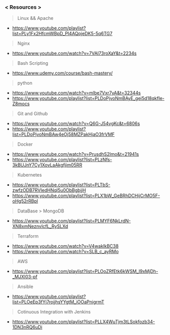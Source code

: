 ### < Resources > 
> Linux && Apache 
* https://www.youtube.com/playlist?list=PLy1Fx2HfcmWBpD_PI4AQpjeDK5-5q6TG7
> Nginx 
* https://www.youtube.com/watch?v=7VAI73roXaY&t=2234s
> Bash Scripting 
* https://www.udemy.com/course/bash-mastery/
> python 
* https://www.youtube.com/watch?v=mlbe7Vxr7yA&t=32344s
* https://www.youtube.com/playlist?list=PLDoPjvoNmBAyE_gei5d18qkfIe-Z8mocs
> Git and Github 
* https://www.youtube.com/watch?v=Q6G-J54vgKc&t=6806s
* https://www.youtube.com/playlist?list=PLDoPjvoNmBAw4eOj58MZPakHjaO3frVMF
> Docker 
* https://www.youtube.com/watch?v=PrusdhS2lmo&t=21941s
* https://www.youtube.com/playlist?list=PLzNfs-3kBUJnY7Cy1XovLaAkgfjim05RR
> Kubernetes 
* https://www.youtube.com/playlist?list=PLTbS-zwfzODB7RVIedHNql5u0ObBgbjjH
* https://www.youtube.com/playlist?list=PLX1bW_GeBRhDCHijCrMO5F-oHg52rRBpl
> DataBase > MongoDB
* https://www.youtube.com/playlist?list=PLMYF6NkLrdN-XN8xmNeznvIcfL_RySLXd
> Terraform 
* https://www.youtube.com/watch?v=V4waklkBC38
* https://www.youtube.com/watch?v=SLB_c_ayRMo
> AWS 
* https://www.youtube.com/playlist?list=PLOoZRfEtk6kWSM_l9xMjDh-_MJXl03-pf
> Ansible 
* https://www.youtube.com/playlist?list=PLOeEp3fYj7rojjhsYYgtM_iOOaPnigrmT
> Cotinuous Integration with Jenkins 
* https://www.youtube.com/playlist?list=PLLX4WuTjm3tLSokfozb34-1DN3nRQ6uDi
